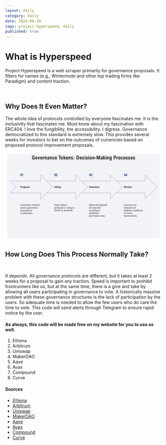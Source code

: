 ```yaml
---
layout: daily
category: daily
date: 2024-08-20
tags: project hyperspeed, daily
published: true
---
```


<h1>What is Hyperspeed</h1>

<p>Project Hyperspeed is a web scraper primarily for governance proposals. It filters for names (e.g., Wintermute and other top trading firms like Paradigm) and content traction.</p>

<br>

<h2>Why Does It Even Matter?</h2>

<p>The whole idea of protocols controlled by everyone fascinates me. It is the inclusivity that fascinates me. Most know about my fascination with ERC404. I love the fungibility, the accessibility. I digress. Governance democratized to this standard is extremely slow. This provides several weeks for investors to bet on the outcomes of currencies based on proposed protocol improvement proposals.</p>

![governance tokens: Decision-making process](cryptogovprotocol.png)

<h2>How Long Does This Process Normally Take?</h2>

<br>

<p><em>It depends</em>. All governance protocols are different, but it takes at least 2 weeks for a proposal to gain any traction. Speed is important to prohibit frontrunners like us, but at the same time, there is a give and take by allowing all users participating in governance to vote. A historically massive problem with these governance structures is the lack of participation by the users. So adequate time is needed to allow the few users who do care the time to vote. This code will send alerts through Telegram to ensure rapid notice by the user.</p>

<h4>As always, this code will be made free on my website for you to use as well.</h4>

<ol>
<li>Ethena</li>
<li>Arbitrum</li>
<li>Uniswap</li>
<li>MakerDAO</li>
<li>Aave</li>
<li>Avax</li>
<li>Compound</li>
<li>Curve</li>
</ol>

<h4>Sources</h4>

<ul>
<li><a href="https://gov.ethenafoundation.com/">Ethena</a></li>
<li><a href="https://forum.arbitrum.foundation/">Arbitrum</a></li>
<li><a href="https://gov.uniswap.org/">Uniswap</a></li>
<li><a href="https://vote.makerdao.com/">MakerDAO</a></li>
<li><a href="https://governance.aave.com/">Aave</a></li>
<li><a href="https://forum.avax.network/">Avax</a></li>
<li><a href="https://www.comp.xyz/">Compound</a></li>
<li><a href="https://gov.curve.fi/">Curve</a></li>
</ul>

